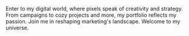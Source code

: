 
Enter to my digital world, where pixels speak of creativity and strategy. From campaigns to cozy projects and more, my portfolio reflects my passion. Join me in reshaping marketing's landscape. Welcome to my universe.
